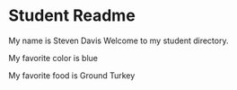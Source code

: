 # Student Readme
My name is Steven Davis Welcome to my student directory.

My favorite color is blue

My favorite food is Ground Turkey